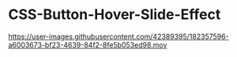 # CSS-Button-Hover-Slide-Effect


https://user-images.githubusercontent.com/42389395/182357596-a6003673-bf23-4639-84f2-8fe5b053ed98.mov

